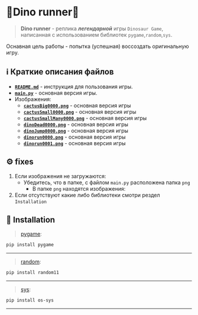 # 🦖Dino runner🦖
>**Dino runner** - реплика ___легендарной___ игры `Dinosaur Game`, написанная с использованием библиотек `pygame`,`random`,`sys`.

Оснавная цель работы - попытка (успешная) воссоздать оригинальную игру.

## ℹ️ Краткие описания файлов
- [**`README.md`**](./main.py) - инструкция для пользования игры.
- [**`main.py`**](./main.py) - основная версия игры.
- Изображения:
  - [**`cactusBig0000.png`**](./) - основная версия игры
  - [**`cactusSmall0000.png`**](./) - основная версия игры
  - [**`cactusSmallMany0000.png`**](./) - основная версия игры
  - [**`dinoDead0000.png`**](./) - основная версия игры
  - [**`dinoJump0000.png`**](./) - основная версия игры
  - [**`dinorun0000.png`**](./) - основная версия игры
  - [**`dinorun0001.png`**](./) - основная версия игры


## ⚙️ fixes
1. Если изображения не загружаются:
    + Убедитесь, что в папке, с файлом `main.py` расположена папка `png`
        + В папке `png` находятся изображения:
2. Если отсутствуют какие либо библиотеки смотри рездел `Installation`

## 📕 Installation
> [pygame](https://pypi.org/project/pygame/):
```bash
pip install pygame
```
___
> [random](https://pypi.org/project/random11/):
```bash
pip install random11
```
___
> [sys](https://pypi.org/project/os-sys/):
```bash
pip install os-sys
```
___
